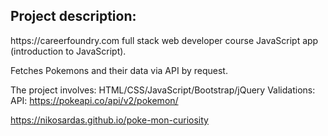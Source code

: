 

<h2>Project description:</h2>
https://careerfoundry.com full stack web developer course JavaScript app (introduction to JavaScript).

Fetches Pokemons and their data via API by request.

The project involves: HTML/CSS/JavaScript/Bootstrap/jQuery
Validations:
API: https://pokeapi.co/api/v2/pokemon/

https://nikosardas.github.io/poke-mon-curiosity
